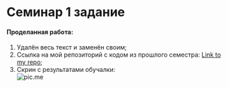 # Семинар 1 задание


#### Проделанная работа:</br>
1) Удалён весь текст и заменён своим;
2) Ссылка на мой репозиторий с кодом из прошлого семестра: [Link to my repo](https://github.com/BoT-TEMA/inf2sem);
3) Скрин с результатами обучалки: </br>![pic.me](<img width="1470" alt="Screenshot 2025-02-19 at 14 24 06" src="https://github.com/user-attachments/assets/f108d4e0-e113-4c5c-bbb5-9d9ff744a6d3" />)
